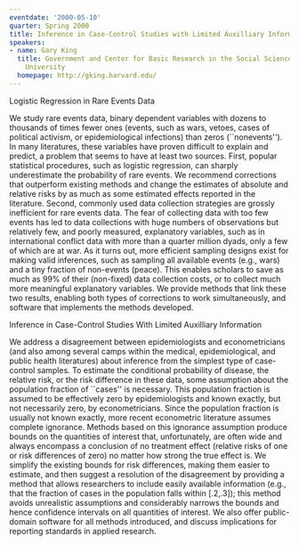 ```yaml
---
eventdate: '2000-05-10'
quarter: Spring 2000
title: Inference in Case-Control Studies with Limited Auxilliary Information
speakers:
- name: Gary King
  title: Government and Center for Basic Research in the Social Sciences, Harvard
    University
  homepage: http://gking.harvard.edu/
---
```

Logistic Regression in Rare Events Data

We study rare events data, binary dependent variables with dozens to thousands of times fewer ones (events, such as wars, vetoes, cases of political activism, or epidemiological infections) than zeros (``nonevents''). In many literatures, these variables have proven difficult to explain and predict, a problem that seems to have at least two sources. First, popular statistical procedures, such as logistic regression, can sharply underestimate the probability of rare events. We recommend corrections that outperform existing methods and change the estimates of absolute and relative risks by as much as some estimated effects reported in the literature. Second, commonly used data collection strategies are grossly inefficient for rare events data. The fear of collecting data with too few events has led to data collections with huge numbers of observations but relatively few, and poorly measured, explanatory variables, such as in international conflict data with more than a quarter million dyads, only a few of which are at war. As it turns out, more efficient sampling designs exist for making valid inferences, such as sampling all available events (e.g., wars) and a tiny fraction of non-events (peace). This enables scholars to save as much as 99% of their (non-fixed) data collection costs, or to collect much more meaningful explanatory variables. We provide methods that link these two results, enabling both types of corrections to work simultaneously, and software that implements the methods developed.

Inference in Case-Control Studies With Limited Auxilliary Information

We address a disagreement between epidemiologists and econometricians (and also among several camps within the medical, epidemiological, and public health literatures) about inference from the simplest type of case-control samples. To estimate the conditional probability of disease, the relative risk, or the risk difference in these data, some assumption about the population fraction of ``cases'' is necessary. This population fraction is assumed to be effectively zero by epidemiologists and known exactly, but not necessarily zero, by econometricians. Since the population fraction is usually not known exactly, more recent econometric literature assumes complete ignorance. Methods based on this ignorance assumption produce bounds on the quantities of interest that, unfortunately, are often wide and always encompass a conclusion of no treatment effect (relative risks of one or risk differences of zero) no matter how strong the true effect is. We simplify the existing bounds for risk differences, making them easier to estimate, and then suggest a resolution of the disagreement by providing a method that allows researchers to include easily available information (e.g., that the fraction of cases in the population falls within [.2,.3]); this method avoids unrealistic assumptions and considerably narrows the bounds and hence confidence intervals on all quantities of interest. We also offer public-domain software for all methods introduced, and discuss implications for reporting standards in applied research.